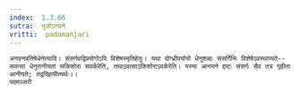 ```yaml
---
index:  1.3.66
sutra:  भुजोऽनवने
vritti:  padamanjari
---
```


	अनवनप्रतिषेधेनेत्यादि। संसर्गवद्विप्रयोगोऽपि विशेषस्मृतिहेतुः। यथा दोग्ध्रीपर्यायो धेनुशब्दः संसर्गिभिः विशेषेऽवस्थाप्यते--सवत्सा धेनुरानीयतां सकिशोरा सवर्करेति, तथाऽवत्साऽकिशोराऽवर्करेति। यस्या आनयने द्दष्टः संसर्गः सैव तत्र गृहीता आनीयते; तद्वदिहापीत्यर्थः।।
	पदमञ्जरी
